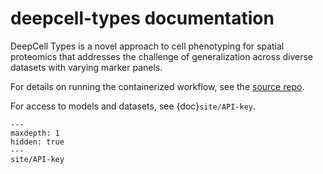 deepcell-types documentation
============================

DeepCell Types is a novel approach to cell phenotyping for spatial proteomics
that addresses the challenge of generalization across diverse datasets with
varying marker panels.

For details on running the containerized workflow, see the [source repo][github].

For access to models and datasets, see {doc}`site/API-key`.

```{toctree}
---
maxdepth: 1
hidden: true
---
site/API-key
```

[github]: https://github.com/vanvalenlab/deepcell-types?tab=readme-ov-file#how-to-use
